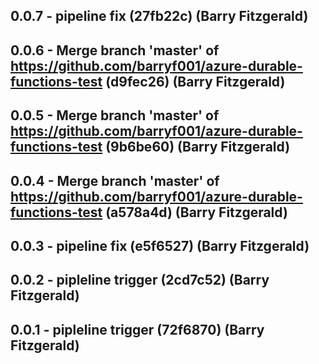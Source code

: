 ## 0.0.7 - pipeline fix (27fb22c) (Barry Fitzgerald)
## 0.0.6 - Merge branch 'master' of https://github.com/barryf001/azure-durable-functions-test (d9fec26) (Barry Fitzgerald)
## 0.0.5 - Merge branch 'master' of https://github.com/barryf001/azure-durable-functions-test (9b6be60) (Barry Fitzgerald)
## 0.0.4 - Merge branch 'master' of https://github.com/barryf001/azure-durable-functions-test (a578a4d) (Barry Fitzgerald)
## 0.0.3 - pipeline fix (e5f6527) (Barry Fitzgerald)
## 0.0.2 - pipleline trigger (2cd7c52) (Barry Fitzgerald)
## 0.0.1 - pipleline trigger (72f6870) (Barry Fitzgerald)
